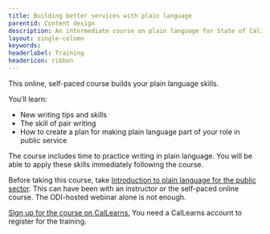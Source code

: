 ```yaml
---
title: Building better services with plain language
parentid: Content design
description: An intermediate course on plain language for State of California staff
layout: single-column
keywords: 
headerlabel: Training
headericon: ribbon
---
```

<p class="text-lead">This online, self-paced course builds your plain language skills.</p>

You’ll learn: 

* New writing tips and skills
* The skill of pair writing
* How to create a plan for making plain language part of your role in public service

The course includes time to practice writing in plain language. You will be able to apply these skills immediately following the course.

Before taking this course, take [Introduction to plain language for the public sector](/content-design/introduction-plain-language-public-sector/). This can have been with an instructor or the self-paced online course. The ODI-hosted webinar alone is not enough.

[Sign up for the course on CalLearns.](https://calhr.geniussis.com/Registration.aspx?AID=4702) You need a CalLearns account to register for the training.
